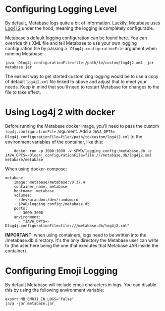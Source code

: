 # Configuring Logging Level

By default, Metabase logs quite a bit of information. Luckily, Metabase uses [Log4j 2](https://logging.apache.org/log4j/2.x/) under the hood, meaning the logging is completely configurable.

Metabase's default logging configuration can be found [here](https://github.com/metabase/metabase/blob/master/resources/log4j2.xml). You can override this XML file and tell Metabase to use your own logging configuration file by passing a `-Dlog4j.configurationFile` argument when running Metabase:

    java -Dlog4j.configurationFile=file:/path/to/custom/log4j2.xml -jar metabase.jar

The easiest way to get started customizing logging would be to use a copy of default `log4j2.xml` file linked to above and adjust that to meet your needs. Keep in mind that you'll need to restart Metabase for changes to the file to take effect.

# Using Log4j 2 with docker

Before running the Metabase docker image, you'll need to pass the custom `log4j.configurationFile` argument. Add a `JAVA_OPTS=-Dlog4j.configurationFile=file:/path/to/custom/log4j2.xml` to the environment variables of the container, like this:

        docker run -p 3000:3000 -v $PWD/logging_config:/metabase.db -e JAVA_OPTS=-Dlog4j.configurationFile=file:///metabase.db/log4j2.xml metabase/metabase`

When using docker-compose:
```
metabase:
    image: metabase/metabase:v0.37.4
    container_name: metabase
    hostname: metabase
    volumes: 
    - /dev/urandom:/dev/random:ro
    - $PWD/logging_config:/metabase.db
    ports:
      - 3000:3000
    environment: 
      - "JAVA_OPTS=-Dlog4j.configurationFile=file:///metabase.db/log4j2.xml"
```

**IMPORTANT**: when using containers, logs need to be written into the /metabase.db directory. It's the only directory the Metabase user can write to (the user here being the one that executes that Metabase JAR inside the container).

# Configuring Emoji Logging

By default Metabase will include emoji characters in logs. You can disable this by using the following environment variable:

    export MB_EMOJI_IN_LOGS="false"
    java -jar metabase.jar
